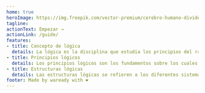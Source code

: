 ```yaml
---
home: true
heroImage: https://img.freepik.com/vector-premium/cerebro-humano-divide-hemisferios-cerebrales-derecho-e-izquierdo-responsables-diferentes-funciones-creatividad-o-artes-logica-o-pensamiento-logico-respectivamente-ilustracion-vector-moderno-colorido_198278-7053.jpg?w=2000
tagline: 
actionText: Empezar →
actionLink: /guide/
features:
- title: Concepto de lógica
  details: La lógica es la disciplina que estudia los principios del razonamiento válido y la inferencia correcta. Se preocupa por las reglas que gobiernan la validez de los argumentos y las formas de demostrar la verdad o falsedad de proposiciones.
- title: Principios lógicos
  details: Los principios lógicos son los fundamentos sobre los cuales se construye la lógica. Estos principios incluyen la ley de identidad (una proposición es idéntica a sí misma), la ley de no contradicción (una proposición no puede ser verdadera y falsa al mismo tiempo) y la ley del tercero excluido (una proposición es verdadera o falsa, no hay término medio), entre otros.
- title: Estructuras lógicas
  details: Las estructuras lógicas se refieren a los diferentes sistemas formales de la lógica, como la lógica proposicional, la lógica de predicados, la lógica modal, entre otras. Cada una de estas estructuras tiene sus propias reglas y símbolos para representar y analizar el razonamiento y la inferencia.
footer: Made by waready with ❤️
---
```

